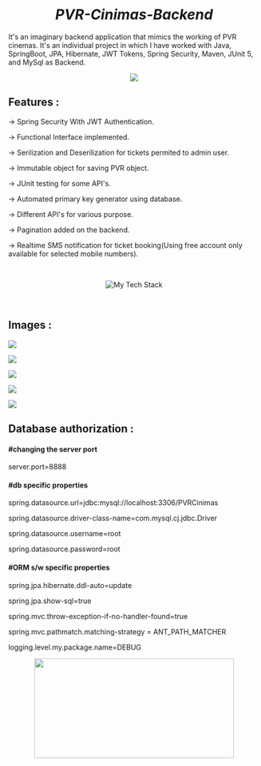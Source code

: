 <h1 align="center"><i>PVR-Cinimas-Backend</i></h1>
<p>It's an imaginary backend application that mimics the working of PVR cinemas. It's an individual project in which I have worked with Java, SpringBoot, JPA, Hibernate, JWT Tokens, Spring Security, Maven, JUnit 5, and MySql as Backend.</p>
<p  align="center"><image src="https://media.tenor.com/UW05sKVRbDkAAAAC/minions.gif"/></p>
<h2>Features : </h2>
<p>-> Spring Security With JWT Authentication.</p>
<p>-> Functional Interface implemented.</p>
<p>-> Serilization and Deserilization for tickets permited to admin user.</p>
<p>-> Immutable object for saving PVR object.</p>
<p>-> JUnit testing for some API's.</p>
<p>-> Automated primary key generator using database.</p>
<p>-> Different API's for various purpose.</p>
<p>-> Pagination added on the backend.</p>
<p>-> Realtime SMS notification for ticket booking(Using free account only available for selected mobile numbers).</p>

</br>
<p align="center"><img src="https://github-readme-tech-stack.vercel.app/api/cards?title=Tech%20Stack%20Used&align=center&titleAlign=center&lineCount=2&theme=cyberpunk&line1=Java%20,Java,1c9a97;Spring,Spring,9a110e;Spring%20Security%C2%A0,Spring%20Security,82b88d;JUnit,JUnit,29ce2a;&line2=MySQL,MySQL,971c5e;Hibernate,Hibernate,9dd558;Spring%20MVC,Spring%20MVC,7ba6e4;Swagger,Swagger,1c4eb5;" alt="My Tech Stack" />
</p>
</br>
<h2>Images : </h2>
<p><image src="https://i.imgur.com/etW1knT.png"/></p>
<p><image src="https://i.imgur.com/D2evnMr.png"/></p>
<p><image src="https://i.imgur.com/GCrHbgu.png"/></p>
<p><image src="https://i.imgur.com/bKyTYQc.png"/></p>
<p><image src="https://i.imgur.com/Oc7YCOY.png"/></p>

<h2>Database authorization : </h2>
<h4>#changing the server port</h4>
<p>server.port=8888</p>

<h4>#db specific properties</h4>
<p>spring.datasource.url=jdbc:mysql://localhost:3306/PVRCinimas</p>
<p>spring.datasource.driver-class-name=com.mysql.cj.jdbc.Driver</p>
<p>spring.datasource.username=root</p>
<p>spring.datasource.password=root</p>

<h4>#ORM s/w specific properties</h4>
<p>spring.jpa.hibernate.ddl-auto=update</p>
<p>spring.jpa.show-sql=true</p>

<p>spring.mvc.throw-exception-if-no-handler-found=true</p>
<p>spring.mvc.pathmatch.matching-strategy = ANT_PATH_MATCHER</p>
<p>logging.level.my.package.name=DEBUG</p>
<p align="center"><image src="https://media.tenor.com/THSSOLP5yUkAAAAi/anime-animated-text.gif" width="400px" height="200px"/></p>
